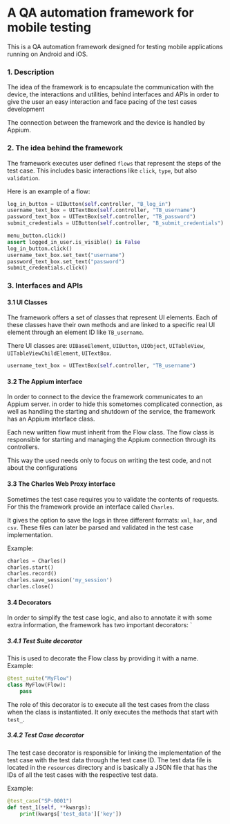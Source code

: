 # A QA automation framework for mobile testing 

This is a QA automation framework designed for testing mobile applications
running on Android and iOS.

### 1. Description

The idea of the framework is to encapsulate the communication with the device,
the interactions and utilities, behind interfaces and APIs in order to give the
user an easy interaction and face pacing of the test cases development

The connection between the framework and the device is handled by Appium.

### 2. The idea behind the framework

The framework executes user defined `flows` that represent the steps of the test case.
This includes basic interactions like `click`, `type`, but also `validation`.

Here is an example of a flow:
```python
log_in_button = UIButton(self.controller, "B_log_in")
username_text_box = UITextBox(self.controller, "TB_username")
password_text_box = UITextBox(self.controller, "TB_password")
submit_credentials = UIButton(self.controller, "B_submit_credentials")

menu_button.click()
assert logged_in_user.is_visible() is False
log_in_button.click()
username_text_box.set_text("username")
password_text_box.set_text("password")
submit_credentials.click()
``` 

### 3. Interfaces and APIs

#### 3.1 UI Classes

The framework offers a set of classes that represent UI elements. Each of these
classes have their own methods and are linked to a specific real UI element 
through an element ID like `TB_username`. 

There UI classes are: `UIBaseElement`, `UIButton`, `UIObject`, `UITableView`, `UITableViewChildElement`, `UITextBox`.
```python
username_text_box = UITextBox(self.controller, "TB_username")
```

#### 3.2 The Appium interface

In order to connect to the device the framework communicates to an Appium server.
in order to hide this sometomes complicated connection, as well as handling the
starting and shutdown of the service, the framework has an Appium interface class.

Each new written flow must inherit from the Flow class. The flow class is responsible
for starting and managing the Appium connection through its controllers.

This way the used needs only to focus on writing the test code, and not about 
the configurations

#### 3.3 The Charles Web Proxy interface

Sometimes the test case requires you to validate the contents of requests.
For this the framework provide an interface called `Charles`.

It gives the option to save the logs in three different formats: `xml`, `har`,
and `csv`. These files can later be parsed and validated in the test case
implementation.

Example:
```python
charles = Charles()
charles.start()
charles.record()
charles.save_session('my_session')
charles.close()
```

#### 3.4 Decorators

In order to simplify the test case logic, and also to annotate it with some
extra information, the framework has two important decorators: `

##### 3.4.1 Test Suite decorator

This is used to decorate the Flow class by providing it with a name. Example:
```python
@test_suite("MyFlow")
class MyFlow(Flow):
    pass
```

The role of this decorator is to execute all the test cases from the class
when the class is instantiated.
It only executes the methods that start with `test_`.

##### 3.4.2 Test Case decorator

The test case decorator is responsible for linking the implementation of the
test case with the test data through the test case ID. The test data file is
located in the `resources` directory and is basically a JSON file that has the
IDs of all the test cases with the respective test data.

Example:
```python
@test_case("SP-0001")
def test_1(self, **kwargs):
    print(kwargs['test_data']['key'])
```
